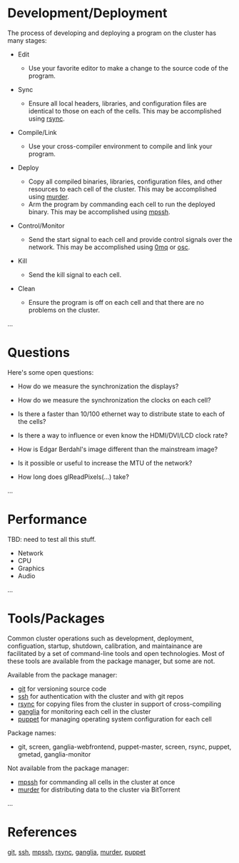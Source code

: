 
# Development/Deployment #

The process of developing and deploying a program on the cluster has many stages:

- Edit
  * Use your favorite editor to make a change to the source code of the program.

- Sync
  * Ensure all local headers, libraries, and configuration files are identical to those on each of the cells. This may be accomplished using [rsync][].

- Compile/Link
  * Use your cross-compiler environment to compile and link your program.

- Deploy
  * Copy all compiled binaries, libraries, configuration files, and other resources to each cell of the cluster. This may be accomplished using [murder][].
  * Arm the program by commanding each cell to run the deployed binary. This may be accomplished using [mpssh][].

- Control/Monitor
  * Send the start signal to each cell and provide control signals over the network. This may be accomplished using [0mq][] or [osc][].

- Kill
  * Send the kill signal to each cell.

- Clean
  * Ensure the program is off on each cell and that there are no problems on the cluster. 

...

# Questions #

Here's some open questions:

- How do we measure the synchronization the displays?

- How do we measure the synchronization the clocks on each cell?

- Is there a faster than 10/100 ethernet way to distribute state to each of the cells?

- Is there a way to influence or even know the HDMI/DVI/LCD clock rate?

- How is Edgar Berdahl's image different than the mainstream image?

- Is it possible or useful to increase the MTU of the network?

- How long does glReadPixels(...) take?


...

# Performance #

TBD: need to test all this stuff.

- Network
- CPU
- Graphics
- Audio

...

# Tools/Packages #

Common cluster operations such as development, deployment, configuation, startup, shutdown, calibration, and maintainance are facilitated by a set of command-line tools and open technologies. Most of these tools are available from the package manager, but some are not.

Available from the package manager:

- [git][] for versioning source code
- [ssh][] for authentication with the cluster and with git repos
- [rsync][] for copying files from the cluster in support of cross-compiling
- [ganglia][] for monitoring each cell in the cluster
- [puppet][] for managing operating system configuration for each cell

Package names:

- git, screen, ganglia-webfrontend, puppet-master, screen, rsync, puppet, gmetad, ganglia-monitor

Not available from the package manager:

- [mpssh][] for commanding all cells in the cluster at once
- [murder][] for distributing data to the cluster via BitTorrent

...

# References #

[git][], [ssh][], [mpssh][], [rsync][], [ganglia][], [murder][], [puppet][]

[git]: http://git-scm.com/
[ssh]: http://en.wikipedia.org/wiki/Secure_Shell
[mpssh]: https://github.com/ndenev/mpssh
[rsync]: http://en.wikipedia.org/wiki/Rsync
[ganglia]: http://ganglia.sourceforge.net/
[murder]: https://github.com/lg/murder
[puppet]: http://en.wikipedia.org/wiki/Puppet_(software)
[0mq]: http://www.zeromq.org/
[osc]: http://en.wikipedia.org/wiki/Open_Sound_Control

<link href="http://kevinburke.bitbucket.org/markdowncss/markdown.css" rel="stylesheet"></link>
